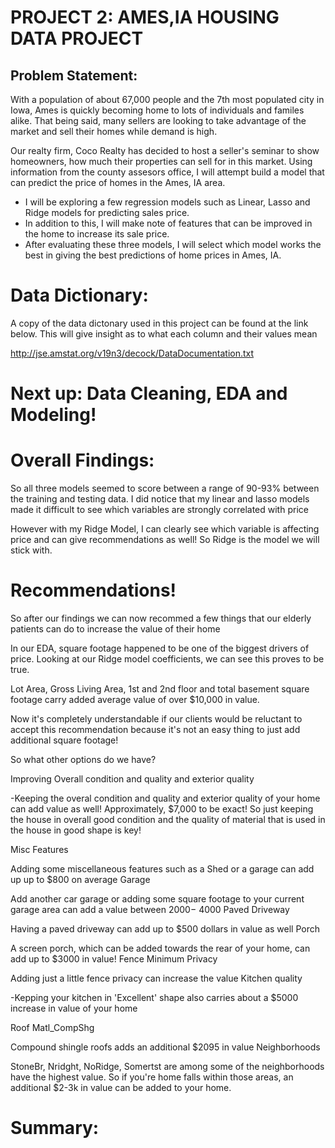 # PROJECT 2: AMES,IA HOUSING DATA PROJECT

## Problem Statement:
With a population of about 67,000 people and the 7th most populated city in Iowa, Ames is quickly becoming home to lots of individuals and familes alike. That being said, many sellers are looking to take advantage of the market and sell their homes while demand is high.

Our realty firm, Coco Realty has decided to host a seller's seminar to show homeowners, how much their properties can sell for in this market. Using information from the county assesors office, I will attempt build a model that can predict the price of homes in the Ames, IA area.

- I will be exploring a few regression models such as Linear, Lasso and Ridge models for predicting sales price.
- In addition to this, I will make note of features that can be improved in the home to increase its sale price.
- After evaluating these three models, I will select which model works the best in giving the best predictions of home prices in Ames, IA.

# Data Dictionary:

A copy of the data dictonary used in this project can be found at the link below. This will give insight as to what each column and their values mean

http://jse.amstat.org/v19n3/decock/DataDocumentation.txt

# Next up: Data Cleaning, EDA and Modeling!

# Overall Findings:

So all three models seemed to score between a range of 90-93% between the training and testing data. I did notice that my linear and lasso models made it difficult to see which variables are strongly correlated with price

However with my Ridge Model, I can clearly see which variable is affecting price and can give recommendations as well! So Ridge is the model we will stick with.

# Recommendations!

So after our findings we can now recommed a few things that our elderly patients can do to increase the value of their home

In our EDA, square footage happened to be one of the biggest drivers of price. Looking at our Ridge model coefficients, we can see this proves to be true.

Lot Area, Gross Living Area, 1st and 2nd floor and total basement square footage carry added average value of over $10,000 in value.

Now it's completely understandable if our clients would be reluctant to accept this recommendation because it's not an easy thing to just add additional square footage!

So what other options do we have?

Improving Overall condition and quality and exterior quality

-Keeping the overal condition and quality and exterior quality of your home can add value as well! Approximately, $7,000 to be exact! So just keeping the house in overall good condition and the quality of material that is used in the house in good shape is key!

Misc Features

Adding some miscellaneous features such as a Shed or a garage can add up up to $800 on average
Garage

Add another car garage or adding some square footage to your current garage area can add a value between  2000− 4000
Paved Driveway

Having a paved driveway can add up to $500 dollars in value as well
Porch

A screen porch, which can be added towards the rear of your home, can add up to $3000 in value!
Fence Minimum Privacy

Adding just a little fence privacy can increase the value
Kitchen quality

-Kepping your kitchen in 'Excellent' shape also carries about a $5000 increase in value of your home

Roof Matl_CompShg

Compound shingle roofs adds an additional $2095 in value
Neighborhoods

StoneBr, Nridght, NoRidge, Somertst are among some of the neighborhoods have the highest value. So if you're home falls within those areas, an additional $2-3k in value can be added to your home.

# Summary:
